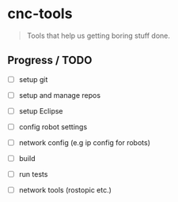 # cnc-tools

> Tools that help us getting boring stuff done.

## Progress / TODO

- [ ] setup git
- [ ] setup and manage repos
- [ ] setup Eclipse
- [ ] config robot settings
- [ ] network config (e.g ip config for robots)

- [ ] build
- [ ] run tests
- [ ] network tools (rostopic etc.)
